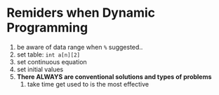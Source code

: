 # Remiders when **Dynamic Programming**

1. be aware of data range when `%` suggested..
2. set table: `int a[n][2]`
3. set continuous equation 
4. set initial values
5. **There ALWAYS are conventional solutions and types of problems**
   1. take time get used to is the most effective

